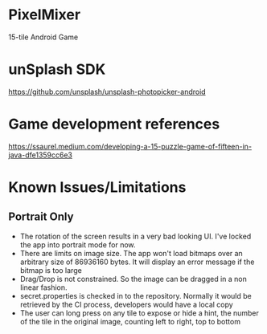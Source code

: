 # PixelMixer
15-tile Android Game

# unSplash SDK
https://github.com/unsplash/unsplash-photopicker-android

# Game development references
https://ssaurel.medium.com/developing-a-15-puzzle-game-of-fifteen-in-java-dfe1359cc6e3

# Known Issues/Limitations
## Portrait Only
- The rotation of the screen results in a very bad looking UI. I've locked the app into portrait
  mode for now.
- There are limits on image size. The app won't load bitmaps over an arbitrary size of 86936160 bytes.
  It will display an error message if the bitmap is too large
- Drag/Drop is not constrained. So the image can be dragged in a non linear fashion. 
- secret.properties is checked in to the repository. Normally it would be retrieved by the CI process, developers would have a local copy
- The user can long press on any tile to expose or hide a hint, the number of the tile in the original image, counting left to right, top to bottom
